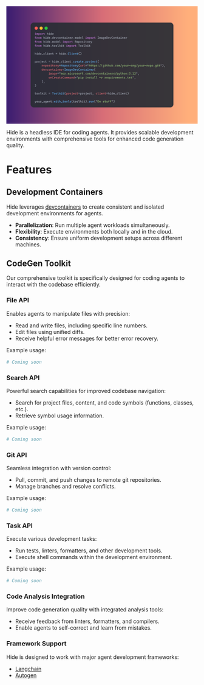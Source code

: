 <div style="display: flex; justify-content: center;">
  <img src="assets/hide-quickstart.png" alt="Hide Quickstart"/>
</div>

Hide is a headless IDE for coding agents. It provides scalable development environments with comprehensive tools for enhanced code generation quality.

# Features

## Development Containers

Hide leverages [devcontainers](https://containers.dev/) to create consistent and isolated development environments for agents.

- **Parallelization**: Run multiple agent workloads simultaneously.
- **Flexibility**: Execute environments both locally and in the cloud.
- **Consistency**: Ensure uniform development setups across different machines.

## CodeGen Toolkit

Our comprehensive toolkit is specifically designed for coding agents to interact with the codebase efficiently.

### File API

Enables agents to manipulate files with precision:

- Read and write files, including specific line numbers.
- Edit files using unified diffs.
- Receive helpful error messages for better error recovery.

Example usage:
```python
# Coming soon
```

### Search API

Powerful search capabilities for improved codebase navigation:

- Search for project files, content, and code symbols (functions, classes, etc.).
- Retrieve symbol usage information.

Example usage:
```python
# Coming soon
```

### Git API

Seamless integration with version control:

- Pull, commit, and push changes to remote git repositories.
- Manage branches and resolve conflicts.

Example usage:
```python
# Coming soon
```

### Task API

Execute various development tasks:

- Run tests, linters, formatters, and other development tools.
- Execute shell commands within the development environment.

Example usage:
```python
# Coming soon
```

### Code Analysis Integration

Improve code generation quality with integrated analysis tools:

- Receive feedback from linters, formatters, and compilers.
- Enable agents to self-correct and learn from mistakes.

### Framework Support

Hide is designed to work with major agent development frameworks:

- [Langchain](https://www.langchain.com/)
- [Autogen](https://microsoft.github.io/autogen/)

